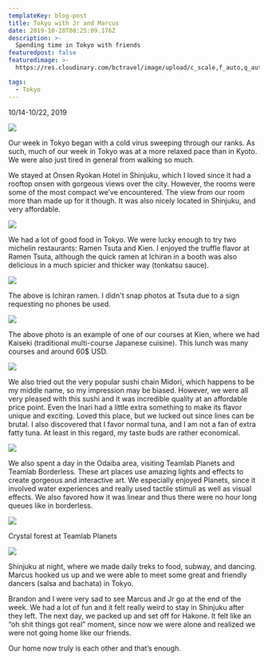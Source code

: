 ```yaml
---
templateKey: blog-post
title: Tokyo with Jr and Marcus
date: 2019-10-28T08:25:09.176Z
description: >-
  Spending time in Tokyo with friends
featuredpost: false
featuredimage: >-
  https://res.cloudinary.com/bctravel/image/upload/c_scale,f_auto,q_auto,w_1080/v1575815078/4a8d9e_37465be773c244cd9c67d807bf4aa8f5_mv2_d_1440_1439_s_2_vua4aj.webp

tags:
  - Tokyo
---
```


10/14-10/22, 2019

![](https://static.wixstatic.com/media/4a8d9e_37465be773c244cd9c67d807bf4aa8f5~mv2_d_1440_1439_s_2.jpg/v1/fill/w_1440,h_1439,al_c,q_90/4a8d9e_37465be773c244cd9c67d807bf4aa8f5~mv2_d_1440_1439_s_2.webp)

Our week in Tokyo began with a cold virus sweeping through our ranks. As such, much of our week in Tokyo was at a more relaxed pace than in Kyoto. We were also just tired in general from walking so much.

We stayed at Onsen Ryokan Hotel in Shinjuku, which I loved since it had a rooftop onsen with gorgeous views over the city. However, the rooms were some of the most compact we’ve encountered. The view from our room more than made up for it though. It was also nicely located in Shinjuku, and very affordable.

![](https://static.wixstatic.com/media/4a8d9e_2a5f37d6962c453488a518d234c6944e~mv2.jpeg/v1/fill/w_1480,h_1110,al_c,q_90,usm_0.66_1.00_0.01/4a8d9e_2a5f37d6962c453488a518d234c6944e~mv2.webp)

We had a lot of good food in Tokyo. We were lucky enough to try two michelin restaurants: Ramen Tsuta and Kien. I enjoyed the truffle flavor at Ramen Tsuta, although the quick ramen at Ichiran in a booth was also delicious in a much spicier and thicker way (tonkatsu sauce).

![](https://static.wixstatic.com/media/4a8d9e_2c9ee039fc6d4c4a98f1f721f5508412~mv2.jpeg/v1/fill/w_1125,h_1500,al_c,q_90/4a8d9e_2c9ee039fc6d4c4a98f1f721f5508412~mv2.webp)

The above is Ichiran ramen. I didn't snap photos at Tsuta due to a sign requesting no phones be used.

![](https://static.wixstatic.com/media/4a8d9e_2a859296f75348dbb6363d242fdc04e4~mv2.jpeg/v1/fill/w_1125,h_1500,al_c,q_90/4a8d9e_2a859296f75348dbb6363d242fdc04e4~mv2.webp)

The above photo is an example of one of our courses at Kien, where we had Kaiseki (traditional multi-course Japanese cuisine). This lunch was many courses and around 60$ USD.

![](https://static.wixstatic.com/media/4a8d9e_55db75e0db1947c6a064c452af6f2da4~mv2.jpeg/v1/fill/w_1125,h_1500,al_c,q_90/4a8d9e_55db75e0db1947c6a064c452af6f2da4~mv2.webp)

We also tried out the very popular sushi chain Midori, which happens to be my middle name, so my impression may be biased. However, we were all very pleased with this sushi and it was incredible quality at an affordable price point. Even the Inari had a little extra something to make its flavor unique and exciting. Loved this place, but we lucked out since lines can be brutal. I also discovered that I favor normal tuna, and I am not a fan of extra fatty tuna. At least in this regard, my taste buds are rather economical.

![](https://static.wixstatic.com/media/4a8d9e_605c1ebabb0046979afdeaefbe9a3a9f~mv2.jpeg/v1/fill/w_1125,h_1500,al_c,q_90/4a8d9e_605c1ebabb0046979afdeaefbe9a3a9f~mv2.webp)

We also spent a day in the Odaiba area, visiting Teamlab Planets and Teamlab Borderless. These art places use amazing lights and effects to create gorgeous and interactive art. We especially enjoyed Planets, since it involved water experiences and really used tactile stimuli as well as visual effects. We also favored how it was linear and thus there were no hour long queues like in borderless.

![](https://static.wixstatic.com/media/4a8d9e_cf9ea2deb95f4b45a3c75b51828569c7~mv2.jpg/v1/fill/w_1125,h_1500,al_c,q_90/4a8d9e_cf9ea2deb95f4b45a3c75b51828569c7~mv2.webp)

Crystal forest at Teamlab Planets

![](https://static.wixstatic.com/media/4a8d9e_6fea524c83304c5a8f762d40245a03c8~mv2.jpg/v1/fill/w_1480,h_1110,al_c,q_90,usm_0.66_1.00_0.01/4a8d9e_6fea524c83304c5a8f762d40245a03c8~mv2.webp)

Shinjuku at night, where we made daily treks to food, subway, and dancing. Marcus hooked us up and we were able to meet some great and friendly dancers (salsa and bachata) in Tokyo.

Brandon and I were very sad to see Marcus and Jr go at the end of the week. We had a lot of fun and it felt really weird to stay in Shinjuku after they left. The next day, we packed up and set off for Hakone. It felt like an “oh shit things got real” moment, since now we were alone and realized we were not going home like our friends.

Our home now truly is each other and that’s enough.
